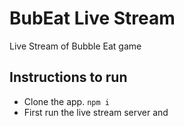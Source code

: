 # BubEat Live Stream

Live Stream of Bubble Eat game

## Instructions to run

* Clone the app. `npm i`
* First run the live stream server and 